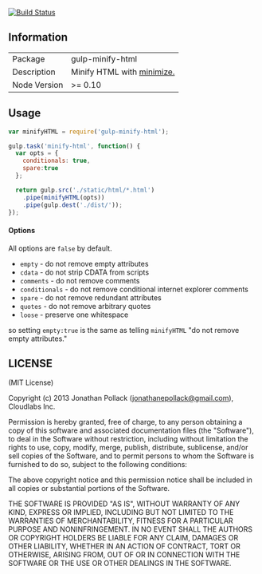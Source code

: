 [![Build Status](https://travis-ci.org/jonathanepollack/gulp-minify-html.png?branch=master)](https://travis-ci.org/jonathanepollack/gulp-minify-html)
## Information

<table>
<tr>
<td>Package</td><td>gulp-minify-html</td>
</tr>
<tr>
<td>Description</td>
<td>Minify HTML with <a href="https://github.com/Moveo/minimize">minimize.</a></td>
</tr>
<tr>
<td>Node Version</td>
<td>>= 0.10</td>
</tr>
</table>

## Usage

```js
var minifyHTML = require('gulp-minify-html');

gulp.task('minify-html', function() {
  var opts = {
    conditionals: true,
    spare:true
  };

  return gulp.src('./static/html/*.html')
    .pipe(minifyHTML(opts))
    .pipe(gulp.dest('./dist/'));
});
```
#### Options
All options are `false` by default.

* `empty` - do not remove empty attributes
* `cdata` - do not strip CDATA from scripts
* `comments` - do not remove comments
* `conditionals` - do not remove conditional internet explorer comments
* `spare` - do not remove redundant attributes
* `quotes` - do not remove arbitrary quotes
* `loose` - preserve one whitespace

so setting `empty:true` is the same as telling `minifyHTML` "do not remove empty attributes."

## LICENSE

(MIT License)

Copyright (c) 2013 Jonathan Pollack (<jonathanepollack@gmail.com>), Cloudlabs Inc.

Permission is hereby granted, free of charge, to any person obtaining
a copy of this software and associated documentation files (the
"Software"), to deal in the Software without restriction, including
without limitation the rights to use, copy, modify, merge, publish,
distribute, sublicense, and/or sell copies of the Software, and to
permit persons to whom the Software is furnished to do so, subject to
the following conditions:

The above copyright notice and this permission notice shall be
included in all copies or substantial portions of the Software.

THE SOFTWARE IS PROVIDED "AS IS", WITHOUT WARRANTY OF ANY KIND,
EXPRESS OR IMPLIED, INCLUDING BUT NOT LIMITED TO THE WARRANTIES OF
MERCHANTABILITY, FITNESS FOR A PARTICULAR PURPOSE AND
NONINFRINGEMENT. IN NO EVENT SHALL THE AUTHORS OR COPYRIGHT HOLDERS BE
LIABLE FOR ANY CLAIM, DAMAGES OR OTHER LIABILITY, WHETHER IN AN ACTION
OF CONTRACT, TORT OR OTHERWISE, ARISING FROM, OUT OF OR IN CONNECTION
WITH THE SOFTWARE OR THE USE OR OTHER DEALINGS IN THE SOFTWARE.

